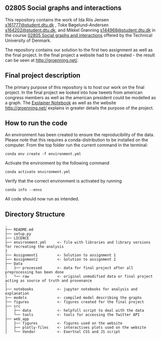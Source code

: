 
02805 Social graphs and interactions
--------------------
This repository contains the work of Ida Riis Jensen s161777@student.dtu.dk , Toke Bøgelund-Andersen s164202@student.dtu.dk, and Mikkel Grønning s144968@student.dtu.dk in the course [02805 Social graphs and interactions](https://kurser.dtu.dk/course/02805) offered by the Technical University of Denmark.

The repository contains our solution to the first two assignment as well as the final project. 
In the final project a website had to be created - the result can be seen at http://groenning.net/.

Final project description
--------------------
The primary purpose of this repository is to host our work on the final project. 
In the final project we looked into how tweets from american congress members as well as the american president could be modelled as a graph.
The [Explainer Notebook](https://github.com/MikkelGroenning/social_graph/tree/main/Notebooks) as well as the website http://groenning.net/ explains in greater details the purpose of the project.


How to run the code
--------------------
An environment has been created to ensure the reproducibility of the data.
Please note that this requires a conda-distribution to be installed on the computer. 
From the top folder run the current command in the terminal:

`conda env create -f environment.yml`

Activate the environment by the following command

`conda activate environment.yml`

Verify that the correct environment is activated by running

`conda info --envs`

All code should now run as intended.

Directory Structure
--------------------
    .
    ├── README.md
    ├── setup.py
    ├── LICENCE
    ├── environment.yml     <- file with libraries and library versions for recreating the analysis
    ├
    ├── Assignment1         <- Solution to assignment 1       
    ├── Assignment2         <- Solution to assignment 2     
    ├── Data
    │   ├── processed       <- data for final project after all preprocessing has been done
    │   └── raw 		    <- original unmodified data or final project acting as source of truth and provenance
    │
    ├── notebooks 		    <- jupyter notebooks for analysis and explanation 
    ├── models 		        <- compiled model describing the graphs 
    ├── figures             <- figures created for the final project
    ├── src
    │   ├── data            <- helpfull script to deal with the data
    │   └── tools 		    <- tools for accessing the Twitter API
    ├── web_app
    │   ├── figures         <- figures used on the website
    │   ├── plotly-files    <- interactives plots used on the website
    │   └── Vendor          <- Exertnal CSS and JS script